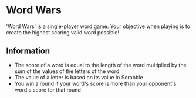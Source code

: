 # Word Wars
'Word Wars' is a single-player word game. Your objective when playing is to create the highest scoring valid word possible!

## Information
- The score of a word is equal to the length of the word multiplied by the sum of the values of the letters of the word
- The value of a letter is based on its value in Scrabble
- You win a round if your word's score is more than your opponent's word's score for that round
